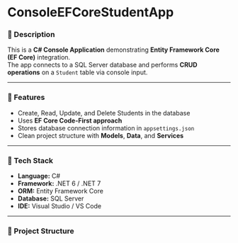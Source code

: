 # ConsoleEFCoreStudentApp

### 📘 Description
This is a **C# Console Application** demonstrating **Entity Framework Core (EF Core)** integration.  
The app connects to a SQL Server database and performs **CRUD operations** on a `Student` table via console input.

---

### 🚀 Features
- Create, Read, Update, and Delete Students in the database  
- Uses **EF Core Code-First approach**  
- Stores database connection information in `appsettings.json`  
- Clean project structure with **Models**, **Data**, and **Services**  

---

### 🧱 Tech Stack
- **Language:** C#  
- **Framework:** .NET 6 / .NET 7  
- **ORM:** Entity Framework Core  
- **Database:** SQL Server  
- **IDE:** Visual Studio / VS Code  

---

### 📂 Project Structure
